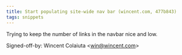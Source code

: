 ```yaml
---
title: Start populating site-wide nav bar (wincent.com, 477b843)
tags: snippets
---
```


Trying to keep the number of links in the navbar nice and low.

Signed-off-by: Wincent Colaiuta &lt;win@wincent.com&gt;

